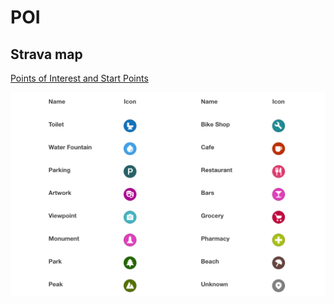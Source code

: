 # POI

## Strava map

[Points of Interest and Start Points](https://support.strava.com/hc/en-us/articles/4420443741453-Points-of-Interest-and-Start-Points)

![](./assets/screenshot-20250329-174656.png)

